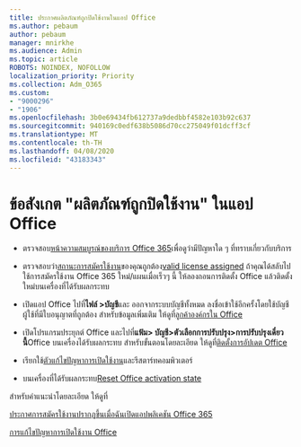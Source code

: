 ```yaml
---
title: ประกาศผลิตภัณฑ์ถูกปิดใช้งานในแอป Office
ms.author: pebaum
author: pebaum
manager: mnirkhe
ms.audience: Admin
ms.topic: article
ROBOTS: NOINDEX, NOFOLLOW
localization_priority: Priority
ms.collection: Adm_O365
ms.custom:
- "9000296"
- "1906"
ms.openlocfilehash: 3b0e69434fb612737a9dedbbf4582e103b92c637
ms.sourcegitcommit: 940169c0edf638b5086d70cc275049f01dcff3cf
ms.translationtype: MT
ms.contentlocale: th-TH
ms.lasthandoff: 04/08/2020
ms.locfileid: "43183343"
---
```

# <a name="product-deactivated-notice-in-office-apps"></a>ข้อสังเกต "ผลิตภัณฑ์ถูกปิดใช้งาน" ในแอป Office

- ตรวจสอบ[หน้าความสมบูรณ์ของบริการ Office 365](https://docs.microsoft.com/office365/enterprise/view-service-health)เพื่อดูว่ามีปัญหาใด ๆ ที่ทราบเกี่ยวกับบริการ

- ตรวจสอบว่า[สถานะการสมัครใช้งาน](https://support.office.com/article/unlicensed-product-and-activation-errors-in-office-0d23d3c0-c19c-4b2f-9845-5344fedc4380#bkmk_checksubscription)ของคุณถูกต้อง[valid license assigned](https://support.office.com/article/997596B5-4173-4627-B915-36ABAC6786DC?wt.mc_id=Alchemy_ClientDIA) ถ้าคุณได้สลับไปใช้การสมัครใช้งาน Office 365 ใหม่/แผนเมื่อเร็วๆ นี้ ให้ลองถอนการติดตั้ง Office แล้วติดตั้งใหม่บนเครื่องที่ได้รับผลกระทบ

- เปิดแอป Office ไปที่**ไฟล์ >บัญชี**และ ออกจากระบบบัญชีทั้งหมด ลงชื่อเข้าใช้อีกครั้งโดยใช้บัญชีผู้ใช้ที่มีใบอนุญาตที่ถูกต้อง สําหรับข้อมูลเพิ่มเติม ให้ดูที่[ลูกค้าองค์กรใน Office](https://support.office.com/article/accounts-in-office-628ea040-f265-49de-b986-be09c3ebf8a9?ui=en-US&rs=en-GB&ad=GB)

- เปิดโปรแกรมประยุกต์ Office และไปที่**แฟ้ม> บัญชี>ตัวเลือกการปรับปรุง>การปรับปรุงเดี๋ยวนี้**Office บนเครื่องได้รับผลกระทบ สําหรับขั้นตอนโดยละเอียด ให้ดูที่[ติดตั้งการอัปเดต Office](https://support.office.com/article/install-office-updates-2ab296f3-7f03-43a2-8e50-46de917611c5)

- เรียกใช้[ตัวแก้ไขปัญหาการเปิดใช้งาน](https://aka.ms/SARA-OfficeActivation-Alchemy)และรีสตาร์ทคอมพิวเตอร์

- บนเครื่องที่ได้รับผลกระทบ[Reset Office activation state](https://techcommunity.microsoft.com/t5/Office-365-ProPlus/Reset-Office-365-ProPlus-activation-state/td-p/331632)

สําหรับคําแนะนําโดยละเอียด ให้ดูที่ 

[ประกาศการสมัครใช้งานปรากฏขึ้นเมื่อฉันเปิดแอปพลิเคชัน Office 365](https://support.office.com/article/a-subscription-notice-appears-when-i-open-an-office-365-application-4cabe32c-f594-4c0e-9191-3d3ade10cceb)

[การแก้ไขปัญหาการเปิดใช้งาน Office](https://support.office.com/article/unlicensed-product-and-activation-errors-in-office-0d23d3c0-c19c-4b2f-9845-5344fedc4380)
